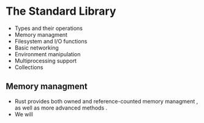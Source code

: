 # The Standard Library

* Types and their operations 
* Memory managment
* Filesystem and I/O functions 
* Basic networking 
* Environment manipulation 
* Multiprocessing support
* Collections

## Memory managment
* Rust provides both owned and reference-counted memory managment  , as well as more advanced methods .
* We will 